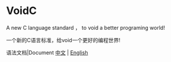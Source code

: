 # VoidC
A new C language standard ， to void a better programing world!

一个新的C语言标准，给void一个更好的编程世界!

语法文档|Document
[中文](./中文.md) | [English](./English.md)


